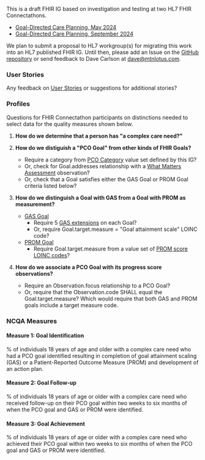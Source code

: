 
This is a draft FHIR IG based on investigation and testing at two HL7 FHIR Connectathons.
* [Goal-Directed Care Planning, May 2024](https://confluence.hl7.org/display/FHIR/2024+-+05+Goal-Directed+Care+Planning)
* [Goal-Directed Care Planning, September 2024](https://confluence.hl7.org/display/FHIR/2024+-+09+Goal-Directed+Care+Planning)

We plan to submit a proposal to HL7 workgroup(s) for migrating this work into an HL7 published FHIR IG.  Until then, please add an Issue on the [GitHub repository](https://github.com/mtnlotus/pco-ig/issues) or send feedback to Dave Carlson at [dave@mtnlotus.com](mailto:dave@mtnlotus.com).

### User Stories

Any feedback on [User Stories](index.html#user-stories) or suggestions for additional stories?

### Profiles

Questions for FHIR Connectathon participants on distinctions needed to select data for the quality measures shown below.

1. **How do we determine that a person has "a complex care need?"**

2. **How do we distiguish a "PCO Goal" from other kinds of FHIR Goals?**
   * Require a category from [PCO Category](ValueSet-pco-category-valueset.html) value set defined by this IG?
   * Or, check for Goal.addresses relationship with a [What Matters Assessment](StructureDefinition-pco-what-matters-assessment.html#profile) observation?
   * Or, check that a Goal satisfies either the GAS Goal or PROM Goal criteria listed below?
  
3. **How do we distinguish a Goal with GAS from a Goal with PROM as measurement?**
   * [GAS Goal](StructureDefinition-pco-gas-goal-profile.html)
     * Require 5 [GAS extensions](StructureDefinition-pco-goal-attainment-scaling.html) on each Goal?
     * Or, require Goal.target.measure = "Goal attainment scale" LOINC code?
   * [PROM Goal](StructureDefinition-pco-prom-goal-profile.html)
     * Require Goal.target.measure from a value set of [PROM score LOINC codes](ValueSet-prom-target-measures.html)?

4. **How do we associate a PCO Goal with its progress score observations?**
   * Require an Observation.focus relationship to a PCO Goal?
   * Or, require that the Observation.code SHALL equal the Goal.target.measure?  Which would require that both GAS and PROM goals include a target measure code.

### NCQA Measures

#### Measure 1: Goal Identification
% of individuals 18 years of age and older with a complex care need 
who had a PCO goal identified 
resulting in completion of goal attainment scaling (GAS) or a Patient-Reported Outcome Measure (PROM) 
and development of an action plan.

#### Measure 2: Goal Follow-up
% of individuals 18 years of age or older with a complex care need 
who received follow-up on their PCO goal within two weeks to six months of when the PCO goal and GAS or PROM were identified.

#### Measure 3: Goal Achievement
% of individuals 18 years of age or older with a complex care need 
who achieved their PCO goal within two weeks to six months of when the PCO goal and GAS or PROM were identified.
